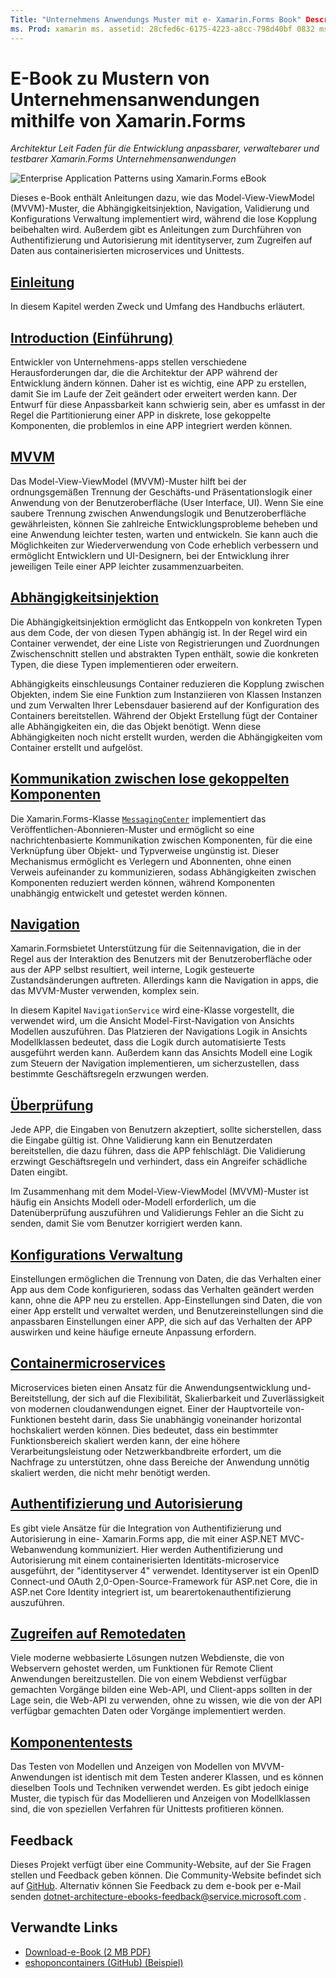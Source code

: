 ```yaml
---
Title: "Unternehmens Anwendungs Muster mit e- Xamarin.Forms Book" Description: "dieses e-Book bietet Architektur Anleitungen zum entwickeln anpassbarer, verwaltebarer und testbarer Xamarin.Forms Unternehmensanwendungen."
ms. Prod: xamarin ms. assetid: 28cfed6c-6175-4223-a8cc-798d40bf 0832 ms. Technology: xamarin-Forms Author: davidbritch ms. Author: dabritch ms. Date: 08/07/2017 NO-LOC: [ Xamarin.Forms , Xamarin.Essentials ]
---
```


# <a name="enterprise-application-patterns-using-xamarinforms-ebook"></a>E-Book zu Mustern von Unternehmensanwendungen mithilfe von Xamarin.Forms

_Architektur Leit Faden für die Entwicklung anpassbarer, verwaltebarer und testbarer Xamarin.Forms Unternehmensanwendungen_

![](images/cover-sml.png "Enterprise Application Patterns using Xamarin.Forms eBook")

Dieses e-Book enthält Anleitungen dazu, wie das Model-View-ViewModel (MVVM)-Muster, die Abhängigkeitsinjektion, Navigation, Validierung und Konfigurations Verwaltung implementiert wird, während die lose Kopplung beibehalten wird. Außerdem gibt es Anleitungen zum Durchführen von Authentifizierung und Autorisierung mit identityserver, zum Zugreifen auf Daten aus containerisierten microservices und Unittests.

## <a name="preface"></a>[Einleitung](preface.md)

In diesem Kapitel werden Zweck und Umfang des Handbuchs erläutert.

## <a name="introduction"></a>[Introduction (Einführung)](introduction.md)

Entwickler von Unternehmens-apps stellen verschiedene Herausforderungen dar, die die Architektur der APP während der Entwicklung ändern können. Daher ist es wichtig, eine APP zu erstellen, damit Sie im Laufe der Zeit geändert oder erweitert werden kann. Der Entwurf für diese Anpassbarkeit kann schwierig sein, aber es umfasst in der Regel die Partitionierung einer APP in diskrete, lose gekoppelte Komponenten, die problemlos in eine APP integriert werden können.

## <a name="mvvm"></a>[MVVM](mvvm.md)

Das Model-View-ViewModel (MVVM)-Muster hilft bei der ordnungsgemäßen Trennung der Geschäfts-und Präsentationslogik einer Anwendung von der Benutzeroberfläche (User Interface, UI). Wenn Sie eine saubere Trennung zwischen Anwendungslogik und Benutzeroberfläche gewährleisten, können Sie zahlreiche Entwicklungsprobleme beheben und eine Anwendung leichter testen, warten und entwickeln. Sie kann auch die Möglichkeiten zur Wiederverwendung von Code erheblich verbessern und ermöglicht Entwicklern und UI-Designern, bei der Entwicklung ihrer jeweiligen Teile einer APP leichter zusammenzuarbeiten.

## <a name="dependency-injection"></a>[Abhängigkeitsinjektion](dependency-injection.md)

Die Abhängigkeitsinjektion ermöglicht das Entkoppeln von konkreten Typen aus dem Code, der von diesen Typen abhängig ist. In der Regel wird ein Container verwendet, der eine Liste von Registrierungen und Zuordnungen Zwischenschnitt stellen und abstrakten Typen enthält, sowie die konkreten Typen, die diese Typen implementieren oder erweitern.

Abhängigkeits einschleusungs Container reduzieren die Kopplung zwischen Objekten, indem Sie eine Funktion zum Instanziieren von Klassen Instanzen und zum Verwalten Ihrer Lebensdauer basierend auf der Konfiguration des Containers bereitstellen. Während der Objekt Erstellung fügt der Container alle Abhängigkeiten ein, die das Objekt benötigt. Wenn diese Abhängigkeiten noch nicht erstellt wurden, werden die Abhängigkeiten vom Container erstellt und aufgelöst.

## <a name="communicating-between-loosely-coupled-components"></a>[Kommunikation zwischen lose gekoppelten Komponenten](communicating-between-loosely-coupled-components.md)

Die Xamarin.Forms-Klasse [`MessagingCenter`](xref:Xamarin.Forms.MessagingCenter) implementiert das Veröffentlichen-Abonnieren-Muster und ermöglicht so eine nachrichtenbasierte Kommunikation zwischen Komponenten, für die eine Verknüpfung über Objekt- und Typverweise ungünstig ist. Dieser Mechanismus ermöglicht es Verlegern und Abonnenten, ohne einen Verweis aufeinander zu kommunizieren, sodass Abhängigkeiten zwischen Komponenten reduziert werden können, während Komponenten unabhängig entwickelt und getestet werden können.

## <a name="navigation"></a>[Navigation](navigation.md)

Xamarin.Formsbietet Unterstützung für die Seitennavigation, die in der Regel aus der Interaktion des Benutzers mit der Benutzeroberfläche oder aus der APP selbst resultiert, weil interne, Logik gesteuerte Zustandsänderungen auftreten. Allerdings kann die Navigation in apps, die das MVVM-Muster verwenden, komplex sein.

In diesem Kapitel `NavigationService` wird eine-Klasse vorgestellt, die verwendet wird, um die Ansicht Model-First-Navigation von Ansichts Modellen auszuführen. Das Platzieren der Navigations Logik in Ansichts Modellklassen bedeutet, dass die Logik durch automatisierte Tests ausgeführt werden kann. Außerdem kann das Ansichts Modell eine Logik zum Steuern der Navigation implementieren, um sicherzustellen, dass bestimmte Geschäftsregeln erzwungen werden.

## <a name="validation"></a>[Überprüfung](validation.md)

Jede APP, die Eingaben von Benutzern akzeptiert, sollte sicherstellen, dass die Eingabe gültig ist. Ohne Validierung kann ein Benutzerdaten bereitstellen, die dazu führen, dass die APP fehlschlägt. Die Validierung erzwingt Geschäftsregeln und verhindert, dass ein Angreifer schädliche Daten eingibt.

Im Zusammenhang mit dem Model-View-ViewModel (MVVM)-Muster ist häufig ein Ansichts Modell oder-Modell erforderlich, um die Datenüberprüfung auszuführen und Validierungs Fehler an die Sicht zu senden, damit Sie vom Benutzer korrigiert werden kann.

## <a name="configuration-management"></a>[Konfigurations Verwaltung](configuration-management.md)

Einstellungen ermöglichen die Trennung von Daten, die das Verhalten einer App aus dem Code konfigurieren, sodass das Verhalten geändert werden kann, ohne die APP neu zu erstellen. App-Einstellungen sind Daten, die von einer App erstellt und verwaltet werden, und Benutzereinstellungen sind die anpassbaren Einstellungen einer APP, die sich auf das Verhalten der APP auswirken und keine häufige erneute Anpassung erfordern.

## <a name="containerized-microservices"></a>[Containermicroservices](containerized-microservices.md)

Microservices bieten einen Ansatz für die Anwendungsentwicklung und-Bereitstellung, der sich auf die Flexibilität, Skalierbarkeit und Zuverlässigkeit von modernen cloudanwendungen eignet. Einer der Hauptvorteile von-Funktionen besteht darin, dass Sie unabhängig voneinander horizontal hochskaliert werden können. Dies bedeutet, dass ein bestimmter Funktionsbereich skaliert werden kann, der eine höhere Verarbeitungsleistung oder Netzwerkbandbreite erfordert, um die Nachfrage zu unterstützen, ohne dass Bereiche der Anwendung unnötig skaliert werden, die nicht mehr benötigt werden.

## <a name="authentication-and-authorization"></a>[Authentifizierung und Autorisierung](authentication-and-authorization.md)

Es gibt viele Ansätze für die Integration von Authentifizierung und Autorisierung in eine- Xamarin.Forms app, die mit einer ASP.NET MVC-Webanwendung kommuniziert. Hier werden Authentifizierung und Autorisierung mit einem containerisierten Identitäts-microservice ausgeführt, der "identityserver 4" verwendet. Identityserver ist ein OpenID Connect-und OAuth 2,0-Open-Source-Framework für ASP.net Core, die in ASP.net Core Identity integriert ist, um bearertokenauthentifizierung auszuführen.

## <a name="accessing-remote-data"></a>[Zugreifen auf Remotedaten](accessing-remote-data.md)

Viele moderne webbasierte Lösungen nutzen Webdienste, die von Webservern gehostet werden, um Funktionen für Remote Client Anwendungen bereitzustellen. Die von einem Webdienst verfügbar gemachten Vorgänge bilden eine Web-API, und Client-apps sollten in der Lage sein, die Web-API zu verwenden, ohne zu wissen, wie die von der API verfügbar gemachten Daten oder Vorgänge implementiert werden.

## <a name="unit-testing"></a>[Komponententests](unit-testing.md)

Das Testen von Modellen und Anzeigen von Modellen von MVVM-Anwendungen ist identisch mit dem Testen anderer Klassen, und es können dieselben Tools und Techniken verwendet werden. Es gibt jedoch einige Muster, die typisch für das Modellieren und Anzeigen von Modellklassen sind, die von speziellen Verfahren für Unittests profitieren können.

## <a name="feedback"></a>Feedback

Dieses Projekt verfügt über eine Community-Website, auf der Sie Fragen stellen und Feedback geben können. Die Community-Website befindet sich auf [GitHub](https://github.com/dotnet-architecture/eShopOnContainers). Alternativ können Sie Feedback zu dem e-book per e-Mail senden [dotnet-architecture-ebooks-feedback@service.microsoft.com](mailto:dotnet-architecture-ebooks-feedback@service.microsoft.com) .

## <a name="related-links"></a>Verwandte Links

- [Download-e-Book (2 MB PDF)](https://aka.ms/xamarinpatternsebook)
- [eshoponcontainers (GitHub) (Beispiel)](https://github.com/dotnet-architecture/eShopOnContainers)
